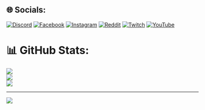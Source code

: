 
## 🌐 Socials:
[![Discord](https://img.shields.io/badge/Discord-%237289DA.svg?logo=discord&logoColor=white)](https://discord.gg/hwP7dD5CSG) [![Facebook](https://img.shields.io/badge/Facebook-%231877F2.svg?logo=Facebook&logoColor=white)](https://facebook.com/gaithaingam.gonmei.7) [![Instagram](https://img.shields.io/badge/Instagram-%23E4405F.svg?logo=Instagram&logoColor=white)](https://instagram.com/gaithaingamgonmei/) [![Reddit](https://img.shields.io/badge/Reddit-%23FF4500.svg?logo=Reddit&logoColor=white)](https://reddit.com/user/Gaithaingam-Gonmei/) [![Twitch](https://img.shields.io/badge/Twitch-%239146FF.svg?logo=Twitch&logoColor=white)](https://twitch.tv/gggonmei) [![YouTube](https://img.shields.io/badge/YouTube-%23FF0000.svg?logo=YouTube&logoColor=white)](https://youtube.com/@gaithaingamgonmei24) 
# 📊 GitHub Stats:
![](https://github-readme-stats.vercel.app/api?username=GGgonmei&theme=dark&hide_border=false&include_all_commits=false&count_private=false)<br/>
![](https://github-readme-streak-stats.herokuapp.com/?user=GGgonmei&theme=dark&hide_border=false)<br/>
![](https://github-readme-stats.vercel.app/api/top-langs/?username=GGgonmei&theme=dark&hide_border=false&include_all_commits=false&count_private=false&layout=compact)

---
[![](https://visitcount.itsvg.in/api?id=GGgonmei&icon=0&color=0)](https://visitcount.itsvg.in)

<!-- Proudly created with GPRM ( https://gprm.itsvg.in ) -->
